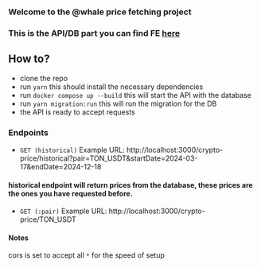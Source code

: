 ### Welcome to the @whale price fetching project
### This is the API/DB part you can find FE [here](https://github.com/0xvoider42/-whale-FE/edit/)

## How to?
- clone the repo
- run `yarn` this should install the necessary dependencies
- run `docker compose up --build` this will start the API with the database
- run `yarn migration:run` this will run the migration for the DB
- the API is ready to accept requests

### Endpoints
- `GET (historical)` Example URL: http://localhost:3000/crypto-price/historical?pair=TON_USDT&startDate=2024-03-17&endDate=2024-12-18
 #### historical endpoint will return prices from the database, these prices are the ones you have requested before.
- `GET (:pair)` Example URL: http://localhost:3000/crypto-price/TON_USDT

#### Notes
cors is set to accept all `*` for the speed of setup
